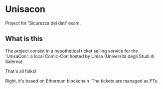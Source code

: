 # Unisacon
Project for 'Sicurezza dei dati' exam.

## What is this
The project consist in a hypothetical ticket selling service for the 'UnisaCon': a local Comic-Con hosted by Unisa (Università degli Studi di Salerno).

That's all folks!

Right, it's based on Ethereum blockchain.
The tickets are managed as FTs.